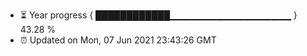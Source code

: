 - ⏳ Year progress { ████████████▁▁▁▁▁▁▁▁▁▁▁▁▁▁▁▁▁▁ } 43.28 %
- ⏰ Updated on Mon, 07 Jun 2021 23:43:26 GMT

